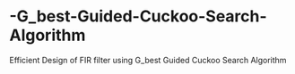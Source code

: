 # -G_best-Guided-Cuckoo-Search-Algorithm
Efficient Design of FIR filter using G_best Guided Cuckoo Search Algorithm
